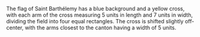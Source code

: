 The flag of Saint Barthélemy has a blue background and a yellow cross, with each arm of the cross measuring 5 units in length and 7 units in width, dividing the field into four equal rectangles. The cross is shifted slightly off-center, with the arms closest to the canton having a width of 5 units.